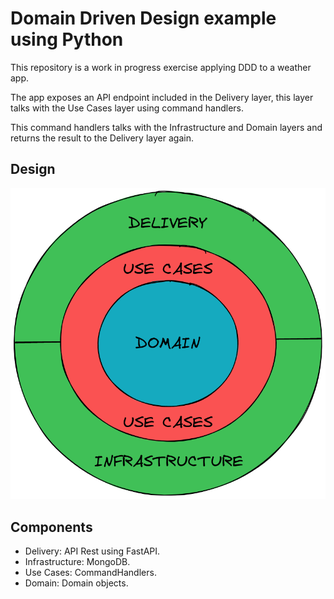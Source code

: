 # Domain Driven Design example using Python

This repository is a work in progress exercise applying DDD to a weather app.

The app exposes an API endpoint included in the Delivery layer, this layer talks
with the Use Cases layer using command handlers.

This command handlers talks with the Infrastructure and Domain layers and returns
the result to the Delivery layer again.

## Design
![DDD](./images/DDD.png)

## Components
- Delivery: API Rest using FastAPI.
- Infrastructure: MongoDB.
- Use Cases: CommandHandlers.
- Domain: Domain objects.
